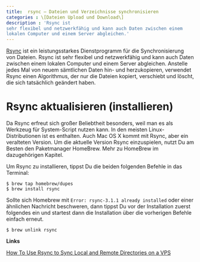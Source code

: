 ```yaml
---
title:  rsync – Dateien und Verzeichnisse synchronisieren
categories : \[Dateien Upload und Download\]
description : 'Rsync ist
sehr flexibel und netzwerkfähig und kann auch Daten zwischen einem
lokalen Computer und einem Server abgleichen.'
---
```


[Rsync](https://rsync.samba.org/) ist ein leistungsstarkes
Dienstprogramm für die Synchronisierung von Dateien. Rsync ist sehr
flexibel und netzwerkfähig und kann auch Daten zwischen einem lokalen
Computer und einem Server abgleichen. Anstelle jedes Mal von neuem
sämtlichen Daten hin- und herzukopieren, verwendet Rsync einen
Algorithmus, der nur die Dateien kopiert, verschiebt und löscht, die
sich tatsächlich geändert haben.

# Rsync aktualisieren (installieren)

Da Rsync erfreut sich großer Beliebtheit besonders, weil man es als
Werkzeug für System-Script nutzen kann. In den meisten
Linux-Distributionen ist es enthalten. Auch Mac OS X kommt mit Rsync,
aber ein veralteten Version. Um die aktuelle Version Rsync einzuspielen,
nutzt Du am Besten den Paketmanager HomeBrew. Mehr zu HomeBrew im
dazugehörigen Kapitel.

Um Rsync zu installieren, tippst Du die beiden folgenden Befehle in das
Terminal:

    $ brew tap homebrew/dupes
    $ brew install rsync

Sollte sich Homebrew mit `Error: rsync-3.1.1 already installed` oder
einer ähnlichen Nachricht beschweren, dann tippst Du vor der
Installation zuerst folgendes ein und startest dann die Installation
über die vorherigen Befehle einfach erneut.

    $ brew unlink rsync

**Links**

[How To Use Rsync to Sync Local and Remote Directories on a
VPS](https://www.digitalocean.com/community/tutorials/how-to-use-rsync-to-sync-local-and-remote-directories-on-a-vps)
